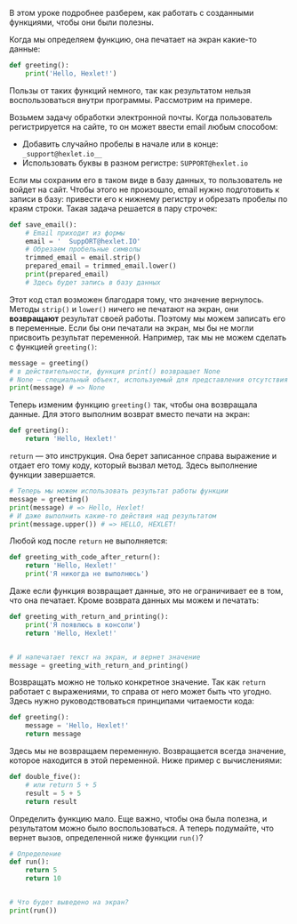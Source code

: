 
В этом уроке подробнее разберем, как работать с созданными функциями, чтобы они были полезны.

Когда мы определяем функцию, она печатает на экран какие-то данные:

```python
def greeting():
    print('Hello, Hexlet!')
```

Пользы от таких функций немного, так как результатом нельзя воспользоваться внутри программы. Рассмотрим на примере.

Возьмем задачу обработки электронной почты. Когда пользователь регистрируется на сайте, то он может ввести email любым способом:

* Добавить случайно пробелы в начале или в конце: `_support@hexlet.io__`
* Использовать буквы в разном регистре: `SUPPORT@hexlet.io`

Если мы сохраним его в таком виде в базу данных, то пользователь не войдет на сайт. Чтобы этого не произошло, email нужно подготовить к записи в базу: привести его к нижнему регистру и обрезать пробелы по краям строки. Такая задача решается в пару строчек:

```python
def save_email():
    # Email приходит из формы
    email = '  SuppORT@hexlet.IO'
    # Обрезаем пробельные символы
    trimmed_email = email.strip()
    prepared_email = trimmed_email.lower()
    print(prepared_email)
    # Здесь будет запись в базу данных
```

Этот код стал возможен благодаря тому, что значение вернулось. Методы `strip()` и `lower()` ничего не печатают на экран, они **возвращают** результат своей работы. Поэтому мы можем записать его в переменные. Если бы они печатали на экран, мы бы не могли присвоить результат переменной. Например, так мы не можем сделать с функцией `greeting()`:

```python
message = greeting()
# в действительности, функция print() возвращает None
# None — специальный объект, используемый для представления отсутствия значения
print(message) # => None
```

Теперь изменим функцию `greeting()` так, чтобы она возвращала данные. Для этого выполним возврат вместо печати на экран:

```python
def greeting():
    return 'Hello, Hexlet!'
```

`return` — это инструкция. Она берет записанное справа выражение и отдает его тому коду, который вызвал метод. Здесь выполнение функции завершается.

```python
# Теперь мы можем использовать результат работы функции
message = greeting()
print(message) # => Hello, Hexlet!
# И даже выполнить какие-то действия над результатом
print(message.upper()) # => HELLO, HEXLET!
```

Любой код после `return` не выполняется:

```python
def greeting_with_code_after_return():
    return 'Hello, Hexlet!'
    print('Я никогда не выполнюсь')
```

Даже если функция возвращает данные, это не ограничивает ее в том, что она печатает. Кроме возврата данных мы можем и печатать:

```python
def greeting_with_return_and_printing():
    print('Я появлюсь в консоли')
    return 'Hello, Hexlet!'


# И напечатает текст на экран, и вернет значение
message = greeting_with_return_and_printing()
```

Возвращать можно не только конкретное значение. Так как `return` работает с выражениями, то справа от него может быть что угодно. Здесь нужно руководствоваться принципами читаемости кода:

```python
def greeting():
    message = 'Hello, Hexlet!'
    return message
```

Здесь мы не возвращаем переменную. Возвращается всегда значение, которое находится в этой переменной. Ниже пример с вычислениями:

```python
def double_five():
    # или return 5 + 5
    result = 5 + 5
    return result
```

Определить функцию мало. Еще важно, чтобы она была полезна, и результатом можно было воспользоваться. А теперь подумайте, что вернет вызов, определенной ниже функции `run()`?

```python
# Определение
def run():
    return 5
    return 10


# Что будет выведено на экран?
print(run())
```
